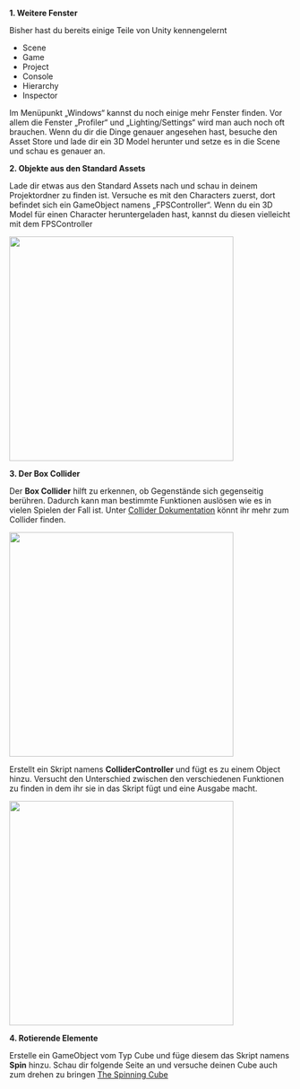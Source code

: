 **1. Weitere Fenster**

Bisher hast du bereits einige Teile von Unity kennengelernt
 - Scene
 - Game
 - Project
 - Console
 - Hierarchy
 - Inspector
 
Im Menüpunkt „Windows“ kannst du noch einige mehr Fenster finden. 
Vor allem die Fenster „Profiler“ und „Lighting/Settings“ wird man auch noch oft brauchen.
Wenn du dir die Dinge genauer angesehen hast, besuche den Asset Store und lade dir ein 
3D Model herunter und setze es in die Scene und schau es genauer an.

**2. Objekte aus den Standard Assets**

Lade dir etwas aus den Standard Assets nach und schau in deinem Projektordner zu finden ist. Versuche es mit den Characters zuerst, dort befindet sich ein GameObject namens „FPSController“. Wenn du ein 3D Model für einen Character heruntergeladen hast, kannst du diesen vielleicht mit dem FPSController

<img src="https://github.com/xandrucea/alex-cio.de/blob/master/coderdojo-nbg/ferbet/unity_2.png" width="400" />

**3. Der Box Collider**

Der <strong>Box Collider</strong> hilft zu erkennen, ob Gegenstände sich gegenseitig berühren. Dadurch kann man bestimmte Funktionen auslösen wie es in vielen Spielen der Fall ist.
Unter <a href="https://docs.unity3d.com/ScriptReference/Collider.html">Collider Dokumentation</a> könnt ihr mehr zum Collider finden. 

<img src="https://github.com/xandrucea/alex-cio.de/blob/master/coderdojo-nbg/ferbet/unity_3.png" width="400" />

Erstellt ein Skript namens <strong>ColliderController</strong> und fügt es zu einem Object hinzu. Versucht den Unterschied zwischen den verschiedenen Funktionen zu finden in dem ihr sie in das Skript fügt und eine Ausgabe macht.


<img src="https://github.com/xandrucea/alex-cio.de/blob/master/coderdojo-nbg/ferbet/unity_4.png" width=400 />


**4. Rotierende Elemente**

Erstelle ein GameObject vom Typ Cube und füge diesem das Skript namens <strong>Spin</strong> hinzu.
Schau dir folgende Seite an und versuche deinen Cube auch zum drehen zu bringen
<a href="https://unity3d.com/de/learn/tutorials/topics/scripting/spinning-cube">The Spinning Cube</a>
